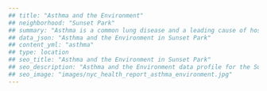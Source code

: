 ```yaml
---
## title: "Asthma and the Environment"
## neighborhood: "Sunset Park"
## summary: "Asthma is a common lung disease and a leading cause of hospitalizations for children under 15 years old. This report provides a summary of asthma indicators by neighborhood. It also describes housing and neighborhood characteristics that can make asthma worse."
## data_json: "Asthma and the Environment in Sunset Park"
## content_yml: "asthma"
## type: location
## seo_title: "Asthma and the Environment in Sunset Park"
## seo_description: "Asthma and the Environment data profile for the Sunset Park neighborhood of NYC."
## seo_image: "images/nyc_health_report_asthma_environment.jpg"
---
```

